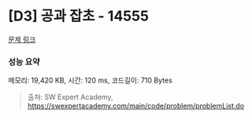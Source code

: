 # [D3] 공과 잡초 - 14555 

[문제 링크](https://swexpertacademy.com/main/code/problem/problemDetail.do?contestProbId=AYGtoa3qARcDFARC) 

### 성능 요약

메모리: 19,420 KB, 시간: 120 ms, 코드길이: 710 Bytes



> 출처: SW Expert Academy, https://swexpertacademy.com/main/code/problem/problemList.do
